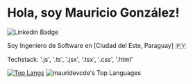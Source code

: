 
# Hola, soy Mauricio González!

![Linkedin Badge](https://img.shields.io/badge/www.linkedin.com%2Fin%2Fing-mauricio-gonzalez)

Soy Ingeniero de Software en [Ciudad del Este, Paraguay] 🇵🇾 

Techstack: '.js', '.ts', '.jsx', '.tsx', '.css', '.html'

[![Top Langs](https://github-readme-stats.vercel.app/api/top-langs/?username=mauridevcde&layout=donut-vertical)](https://github.com/mauridevcde/github-readme-stats)
![mauridevcde's Top Languages](https://github-readme-stats.vercel.app/api/top-langs/?username=mauridevcde&theme=vue-dark&show_icons=true&hide_border=true&layout=compact)
